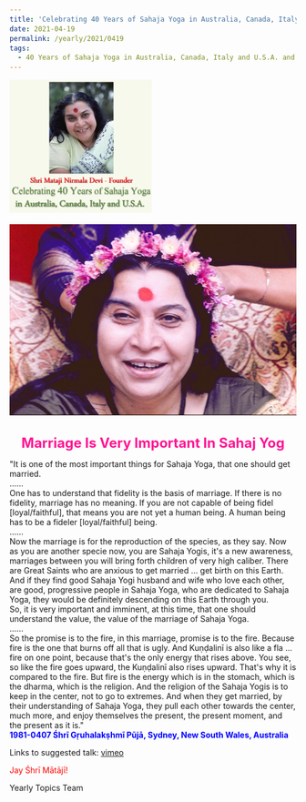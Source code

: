 ```yaml
---
title: 'Celebrating 40 Years of Sahaja Yoga in Australia, Canada, Italy and U.S.A. and its Culture, Post 17 on the Ninth Day of Vasant Navarātri'
date: 2021-04-19
permalink: /yearly/2021/0419
tags:
  - 40 Years of Sahaja Yoga in Australia, Canada, Italy and U.S.A. and its Culture
---
```


<div style="text-align: left"><img src="/images/Celebrating40YearsSahajaYoga.png" width="250" /></div><br>

<div style="text-align: center"><img src="/images/image680.jpg" /></div>

<br>
<p style="color:DeepPink; text-align:center">
<font size="+2"><b>Marriage Is Very Important In Sahaj Yog</b><br></font>
</p>

<p>
"It is one of the most important things for Sahaja Yoga, that one should get married.<br>
......<br>
One has to understand that fidelity is the basis of marriage. If there is no fidelity, marriage has no meaning. If you are not capable of being fidel [loyal/faithful], that means you are not yet a human being. A human being has to be a fideler [loyal/faithful] being.<br>
......<br>
Now the marriage is for the reproduction of the species, as they say. Now as you are another specie now, you are Sahaja Yogis, it's a new awareness, marriages between you will bring forth children of very high caliber. There are Great Saints who are anxious to get married ... get birth on this Earth. And if they find good Sahaja Yogi husband and wife who love each other, are good, progressive people in Sahaja Yoga, who are dedicated to Sahaja Yoga, they would be definitely descending on this Earth through you.<br>
So, it is very important and imminent, at this time, that one should understand the value, the value of the marriage of Sahaja Yoga.<br>
......<br>
So the promise is to the fire, in this marriage, promise is to the fire. Because fire is the one that burns off all that is ugly. And Kuṇḍalinī is also like a fla ... fire on one point, because that's the only energy that rises above. You see, so like the fire goes upward, the Kuṇḍalinī also rises upward. That's why it is compared to the fire. But fire is the energy which is in the stomach, which is the dharma, which is the religion. And the religion of the Sahaja Yogis is to keep in the center, not to go to extremes. And when they get married, by their understanding of Sahaja Yoga, they pull each other towards the center, much more, and enjoy themselves the present, the present moment, and the present as it is."<br>
<font color="blue"><b>1981-0407 Śhrī Gṛuhalakṣhmī Pūjā, Sydney, New South Wales, Australia</b></font><br>
</p>

Links to suggested talk: <a href="https://vimeo.com/60840941"> vimeo</a><br>

<p style="color:red;">Jay Śhrī Mātājī!<br></p>

Yearly Topics Team